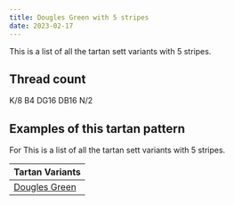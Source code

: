 ```yaml
---
title: Dougles Green with 5 stripes
date: 2023-02-17
---
```

This is a list of all the tartan sett variants with 5 stripes.

## Thread count
K/8 B4 DG16 DB16 N/2

## Examples of this tartan pattern
For This is a list of all the tartan sett variants with 5 stripes.

| Tartan Variants |
|---------------|
| [Dougles Green](/variants/k/8/b4/dg16/db16/n/2-b4367ae-db000052-dg11450d-k000000-naaaaaa/)||
